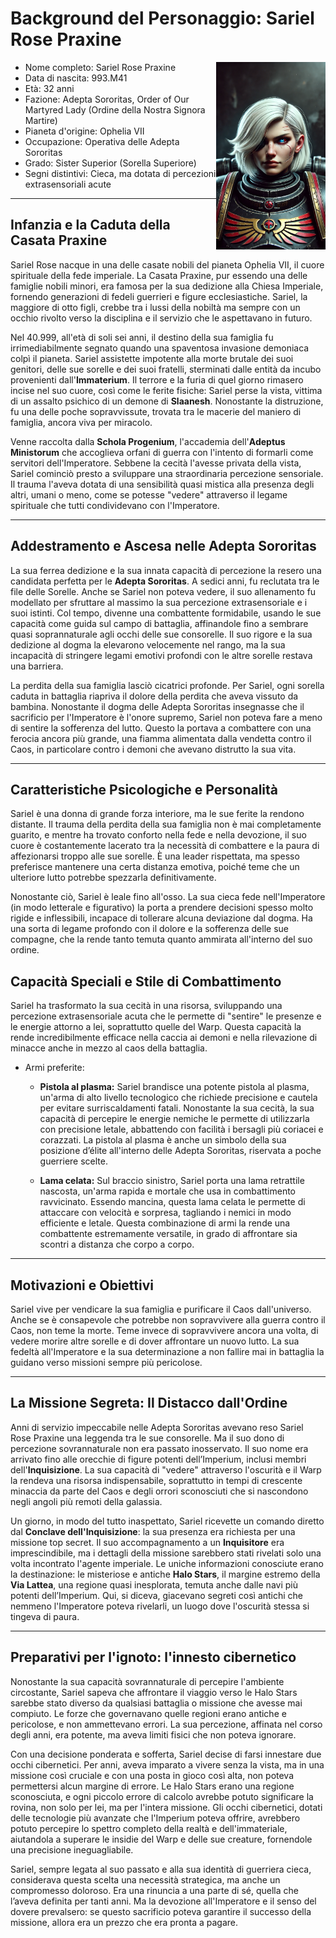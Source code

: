 # Background del Personaggio: Sariel Rose Praxine

<img style="float: right;" width="175" height="300" src="../src/1 - portrait.png">

- Nome completo: Sariel Rose Praxine
- Data di nascita: 993.M41
- Età: 32 anni
- Fazione: Adepta Sororitas, Order of Our Martyred Lady (Ordine della Nostra Signora Martire)
- Pianeta d'origine: Ophelia VII
- Occupazione: Operativa delle Adepta Sororitas
- Grado: Sister Superior (Sorella Superiore)
- Segni distintivi: Cieca, ma dotata di percezioni extrasensoriali acute

---

## Infanzia e la Caduta della Casata Praxine

Sariel Rose nacque in una delle casate nobili del pianeta Ophelia VII, il cuore spirituale della fede imperiale. La Casata Praxine, pur essendo una delle famiglie nobili minori, era famosa per la sua dedizione alla Chiesa Imperiale, fornendo generazioni di fedeli guerrieri e figure ecclesiastiche. Sariel, la maggiore di otto figli, crebbe tra i lussi della nobiltà ma sempre con un occhio rivolto verso la disciplina e il servizio che le aspettavano in futuro.

Nel 40.999, all'età di soli sei anni, il destino della sua famiglia fu irrimediabilmente segnato quando una spaventosa invasione demoniaca colpì il pianeta. Sariel assistette impotente alla morte brutale dei suoi genitori, delle sue sorelle e dei suoi fratelli, sterminati dalle entità da incubo provenienti dall'**Immaterium**. Il terrore e la furia di quel giorno rimasero incise nel suo cuore, così come le ferite fisiche: Sariel perse la vista, vittima di un assalto psichico di un demone di **Slaanesh**. Nonostante la distruzione, fu una delle poche sopravvissute, trovata tra le macerie del maniero di famiglia, ancora viva per miracolo.

Venne raccolta dalla **Schola Progenium**, l'accademia dell'**Adeptus Ministorum** che accoglieva orfani di guerra con l'intento di formarli come servitori dell'Imperatore. Sebbene la cecità l'avesse privata della vista, Sariel cominciò presto a sviluppare una straordinaria percezione sensoriale. Il trauma l'aveva dotata di una sensibilità quasi mistica alla presenza degli altri, umani o meno, come se potesse "vedere" attraverso il legame spirituale che tutti condividevano con l'Imperatore.

---

## Addestramento e Ascesa nelle Adepta Sororitas

La sua ferrea dedizione e la sua innata capacità di percezione la resero una candidata perfetta per le **Adepta Sororitas**. A sedici anni, fu reclutata tra le file delle Sorelle. Anche se Sariel non poteva vedere, il suo allenamento fu modellato per sfruttare al massimo la sua percezione extrasensoriale e i suoi istinti. Col tempo, divenne una combattente formidabile, usando le sue capacità come guida sul campo di battaglia, affinandole fino a sembrare quasi soprannaturale agli occhi delle sue consorelle. Il suo rigore e la sua dedizione al dogma la elevarono velocemente nel rango, ma la sua incapacità di stringere legami emotivi profondi con le altre sorelle restava una barriera.

La perdita della sua famiglia lasciò cicatrici profonde. Per Sariel, ogni sorella caduta in battaglia riapriva il dolore della perdita che aveva vissuto da bambina. Nonostante il dogma delle Adepta Sororitas insegnasse che il sacrificio per l'Imperatore è l'onore supremo, Sariel non poteva fare a meno di sentire la sofferenza del lutto. Questo la portava a combattere con una ferocia ancora più grande, una fiamma alimentata dalla vendetta contro il Caos, in particolare contro i demoni che avevano distrutto la sua vita.

---

## Caratteristiche Psicologiche e Personalità

Sariel è una donna di grande forza interiore, ma le sue ferite la rendono distante. Il trauma della perdita della sua famiglia non è mai completamente guarito, e mentre ha trovato conforto nella fede e nella devozione, il suo cuore è costantemente lacerato tra la necessità di combattere e la paura di affezionarsi troppo alle sue sorelle. È una leader rispettata, ma spesso preferisce mantenere una certa distanza emotiva, poiché teme che un ulteriore lutto potrebbe spezzarla definitivamente.

Nonostante ciò, Sariel è leale fino all'osso. La sua cieca fede nell'Imperatore (in modo letterale e figurativo) la porta a prendere decisioni spesso molto rigide e inflessibili, incapace di tollerare alcuna deviazione dal dogma. Ha una sorta di legame profondo con il dolore e la sofferenza delle sue compagne, che la rende tanto temuta quanto ammirata all'interno del suo ordine.

## Capacità Speciali e Stile di Combattimento

Sariel ha trasformato la sua cecità in una risorsa, sviluppando una percezione extrasensoriale acuta che le permette di "sentire" le presenze e le energie attorno a lei, soprattutto quelle del Warp. Questa capacità la rende incredibilmente efficace nella caccia ai demoni e nella rilevazione di minacce anche in mezzo al caos della battaglia.

- Armi preferite:

    - **Pistola al plasma:** Sariel brandisce una potente pistola al plasma, un'arma di alto livello tecnologico che richiede precisione e cautela per evitare surriscaldamenti fatali. Nonostante la sua cecità, la sua capacità di percepire le energie nemiche le permette di utilizzarla con precisione letale, abbattendo con facilità i bersagli più coriacei e corazzati. La pistola al plasma è anche un simbolo della sua posizione d’élite all'interno delle Adepta Sororitas, riservata a poche guerriere scelte.

    - **Lama celata:** Sul braccio sinistro, Sariel porta una lama retrattile nascosta, un'arma rapida e mortale che usa in combattimento ravvicinato. Essendo mancina, questa lama celata le permette di attaccare con velocità e sorpresa, tagliando i nemici in modo efficiente e letale. Questa combinazione di armi la rende una combattente estremamente versatile, in grado di affrontare sia scontri a distanza che corpo a corpo.

---

## Motivazioni e Obiettivi

Sariel vive per vendicare la sua famiglia e purificare il Caos dall'universo. Anche se è consapevole che potrebbe non sopravvivere alla guerra contro il Caos, non teme la morte. Teme invece di sopravvivere ancora una volta, di vedere morire altre sorelle e di dover affrontare un nuovo lutto. La sua fedeltà all'Imperatore e la sua determinazione a non fallire mai in battaglia la guidano verso missioni sempre più pericolose.

---

## La Missione Segreta: Il Distacco dall'Ordine

Anni di servizio impeccabile nelle Adepta Sororitas avevano reso Sariel Rose Praxine una leggenda tra le sue consorelle. Ma il suo dono di percezione sovrannaturale non era passato inosservato. Il suo nome era arrivato fino alle orecchie di figure potenti dell’Imperium, inclusi membri dell'**Inquisizione**. La sua capacità di "vedere" attraverso l'oscurità e il Warp la rendeva una risorsa indispensabile, soprattutto in tempi di crescente minaccia da parte del Caos e degli orrori sconosciuti che si nascondono negli angoli più remoti della galassia.

Un giorno, in modo del tutto inaspettato, Sariel ricevette un comando diretto dal **Conclave dell'Inquisizione**: la sua presenza era richiesta per una missione top secret. Il suo accompagnamento a un **Inquisitore** era imprescindibile, ma i dettagli della missione sarebbero stati rivelati solo una volta incontrato l'agente imperiale. Le uniche informazioni conosciute erano la destinazione: le misteriose e antiche **Halo Stars**, il margine estremo della **Via Lattea**, una regione quasi inesplorata, temuta anche dalle navi più potenti dell’Imperium. Qui, si diceva, giacevano segreti così antichi che nemmeno l'Imperatore poteva rivelarli, un luogo dove l'oscurità stessa si tingeva di paura.

---

## Preparativi per l'ignoto: l'innesto cibernetico

Nonostante la sua capacità sovrannaturale di percepire l'ambiente circostante, Sariel sapeva che affrontare il viaggio verso le Halo Stars sarebbe stato diverso da qualsiasi battaglia o missione che avesse mai compiuto. Le forze che governavano quelle regioni erano antiche e pericolose, e non ammettevano errori. La sua percezione, affinata nel corso degli anni, era potente, ma aveva limiti fisici che non poteva ignorare.

Con una decisione ponderata e sofferta, Sariel decise di farsi innestare due occhi cibernetici. Per anni, aveva imparato a vivere senza la vista, ma in una missione così cruciale e con una posta in gioco così alta, non poteva permettersi alcun margine di errore. Le Halo Stars erano una regione sconosciuta, e ogni piccolo errore di calcolo avrebbe potuto significare la rovina, non solo per lei, ma per l'intera missione. Gli occhi cibernetici, dotati delle tecnologie più avanzate che l'Imperium poteva offrire, avrebbero potuto percepire lo spettro completo della realtà e dell'immateriale, aiutandola a superare le insidie del Warp e delle sue creature, fornendole una precisione ineguagliabile.

Sariel, sempre legata al suo passato e alla sua identità di guerriera cieca, considerava questa scelta una necessità strategica, ma anche un compromesso doloroso. Era una rinuncia a una parte di sé, quella che l’aveva definita per tanti anni. Ma la devozione all'Imperatore e il senso del dovere prevalsero: se questo sacrificio poteva garantire il successo della missione, allora era un prezzo che era pronta a pagare.